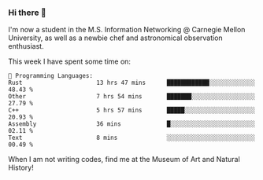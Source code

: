 ### Hi there 👋

I'm now a student in the M.S. Information Networking @ Carnegie Mellon University, as well as a newbie chef and astronomical observation enthusiast. 



<!--START_SECTION:waka-->
This week I have spent some time on: 

```text
💬 Programming Languages: 
Rust                     13 hrs 47 mins      ████████████░░░░░░░░░░░░░   48.43 % 
Other                    7 hrs 54 mins       ███████░░░░░░░░░░░░░░░░░░   27.79 % 
C++                      5 hrs 57 mins       █████░░░░░░░░░░░░░░░░░░░░   20.93 % 
Assembly                 36 mins             █░░░░░░░░░░░░░░░░░░░░░░░░   02.11 % 
Text                     8 mins              ░░░░░░░░░░░░░░░░░░░░░░░░░   00.49 % 
```


<!--END_SECTION:waka-->

When I am not writing codes, find me at the Museum of Art and Natural History!
